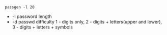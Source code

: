 ```
passgen -l 20

```
* -l password length
* -d passwd difficulty 1 - digits only, 2 - digits + letters(upper and lower), 3 - digits + letters + symbols
